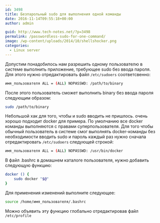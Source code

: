 ```yaml
---
id: 3498
title: Безпарольный sudo для выполнения одной команды
date: 2016-11-14T09:55:18+00:00
author: admin

guid: http://www.tech-notes.net/?p=3498
permalink: /passwordless-sudo-for-one-command/
image: /wp-content/uploads/2014/10/shellshocker.png
categories:
  - Linux server
---
```

Допустим понадобилось нам разрешить одному пользователю в системе выполнить приложение, требующее sudo без ввода пароля. Для этого нужно отредактировать файл `/etc/sudoers` соответсвенно:

```bash
имя_пользователя ALL = (ALL) NOPASSWD: /path/to/binary
```

После этого пользователь сможет выполнить binary без ввода пароля следующим образом:

```bash
sudo /path/to/binary
```

Небольшой хак для того, чтобы и sudo вводить не пришлось. очень хорошо подходит docker для примера. По умолчанию все docker команды выполняются с правами суперпользователя. Для того чтобы обычный пользователь в системе смог выполнять docker-команды без необходимости вводить sudo и пароль каждый раз нужно сначала отредактировать `/etc/sudoers` следующей строкой:

```bash
имя_пользователя ALL = (ALL) NOPASSWD: /usr/bin/docker
```

В файл .bashrc в домашнем каталоге пользователя, нужно добавить следующую функцию:

```bash
docker () {
	sudo docker "$@"
}
```


Для применения изменений выполните следующее:

```bash
source /home/имя_пользователя/.bashrc
```

Можно объявить эту функцию глобально отредактировав файл `/etc/profile`
